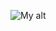 <p style="align:center">

![My alt](https://upload.wikimedia.org/wikipedia/commons/1/1a/Trivial_Pursuit_icon.png)
	
</p>
